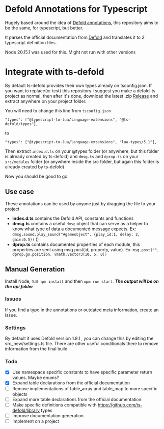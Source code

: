 # Defold Annotations for Typescript

Hugely based around the idea of [Defold annotations](https://github.com/astrochili/defold-annotations/), this repository aims to be the same, for typescript, but better.

It parses the official documentation from [Defold](https://defold.com) and translates it to 2 typescript definition files.

Node 20.15.1 was used for this. Might not run with other versions

# Integrate with ts-defold

By default ts-defold provides their own types already on tsconfig.json. If you want to replace(or test) this repository i suggest you make a defold-ts project as normal, then after it's done, download the latest .zip [Release](https://github.com/elMuso/defold-annotations-typescript/releases) and extract anywhere on your project folder.

You will need to change this line from `tsconfig.json`

`"types": ["@typescript-to-lua/language-extensions", "@ts-defold/types"],`

to

`"types": ["@typescript-to-lua/language-extensions", "lua-types/5.1"],`

Then extract `index.d.ts` on your @types folder (or anywhere, but this folder is already created by ts-defold) and `dmsg.ts` and `dprop.ts` on your `src/modules` folder (or anywhere inside the src folder, but again this folder is already created by ts-defold) 

Now you should be good to go.

## Use case

These annotations can be used by anyone just by dragging the file to your project

-   **index.d.ts** contains the Defold API, constants and functions
-   **dmsg.ts** contains a useful `dmsg` object that can serve as a helper to know what type of data a documented message expects. Ex: `dmsg.sound.play_sound("#gameobject", {play_id:1, delay: 2, gain:0.5})` ()
-   **dprop.ts** contains documented properties of each module, this properties are sent using msg.post(id, property, value). Ex: `msg.post("", dprop.go.position, vmath.vector3(10, 5, 0))`

## Manual Generation

Install Node, run `npm install` and then `npm run start`. **_The output will be on the api folder_**

### Issues

If you find a typo in the annotations or outdated meta information, create an issue.

### Settings

By default it uses Defold version 1.9.1 , you can change this by editing the src_new/settings.ts file. There are other useful conditionals there to remove information from the final build

### Todo

-   [x] Use namespace specific constants to have specific parameter return values. Maybe enums?
-   [x] Expand table declarations from the official documentation
-   [ ] Remove implementations of table_array and table_map to more specific objects
-   [ ] Expand more table declarations from the official documentation
-   [ ] Make specific definitions compatible with https://github.com/ts-defold/library types
-   [ ] Improve documentation generation
-   [ ] Implement on a project
